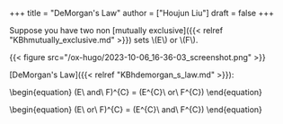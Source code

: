 +++
title = "DeMorgan's Law"
author = ["Houjun Liu"]
draft = false
+++

Suppose you have two non [mutually exclusive]({{< relref "KBhmutually_exclusive.md" >}}) sets \\(E\\) or \\(F\\).

{{< figure src="/ox-hugo/2023-10-06_16-36-03_screenshot.png" >}}

[DeMorgan's Law]({{< relref "KBhdemorgan_s_law.md" >}}):

\begin{equation}
(E\ and\ F)^{C} = (E^{C}\ or\ F^{C})
\end{equation}

\begin{equation}
(E\ or\ F)^{C} = (E^{C}\ and\ F^{C})
\end{equation}
